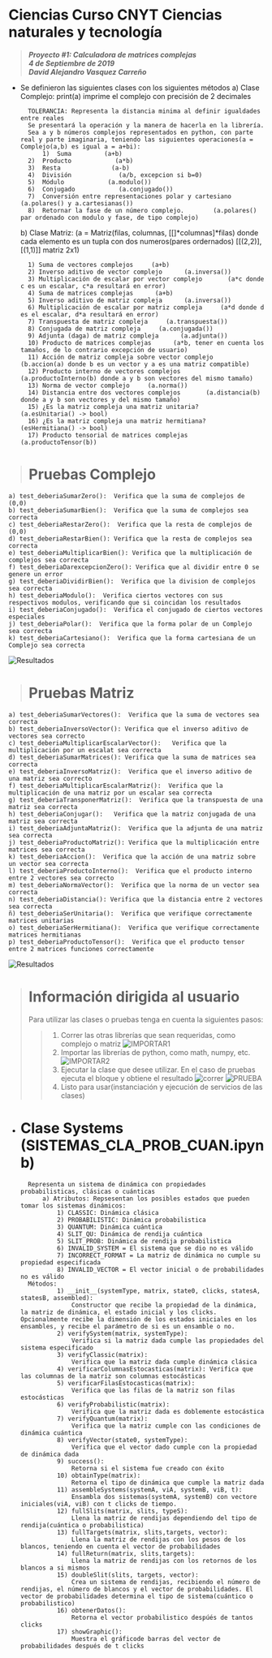 

# **Ciencias Curso CNYT Ciencias naturales y tecnología**
> _**Proyecto #1: Calculadora de matrices complejas**_\
> _**4 de Septiembre de 2019**_\
> _**David Alejandro Vasquez Carreño**_


- Se definieron las siguientes clases con los siguientes métodos
    a) Clase Complejo: print(a) imprime el complejo con precisión de 2 decimales
    
        TOLERANCIA: Representa la distancia minima al definir igualdades entre reales
        Se presentará la operación y la manera de hacerla en la librería.
        Sea a y b números complejos representados en python, con parte real y parte imaginaria, teniendo las siguientes operaciones(a = Complejo(a,b) es igual a = a+bi):
	        1)  Suma         (a+b)
		2)  Producto            (a*b)
		3)  Resta              (a-b)
		4)  División             (a/b, excepcion si b=0)
		5)  Módulo            (a.modulo())
		6)  Conjugado            (a.conjugado())
		7)  Conversión entre representaciones polar y cartesiano        (a.polares() y a.cartesianas())
		8)  Retornar la fase de un número complejo.        (a.polares() par ordenado con modulo y fase, de tipo complejo)
	
	b) Clase Matriz: (a = Matriz(filas, columnas, [[]*columnas]*filas) donde cada elemento es un tupla con dos numeros(pares ordernados) [[(2,2)],[(1,1)]] matriz 2x1)
	
		1) Suma de vectores complejos     (a+b)
		2) Inverso aditivo de vector complejo      (a.inversa())
		3) Multiplicación de escalar por vector complejo       (a*c donde c es un escalar, c*a resultará en error)
		4) Suma de matrices complejas      (a+b)
		5) Inverso aditivo de matriz compleja      (a.inversa())
		6) Multiplicación de escalar por matriz compleja     (a*d donde d es el escalar, d*a resultará en error)
		7) Transpuesta de matriz compleja     (a.transpuesta())
		8) Conjugada de matriz compleja     (a.conjugada())
		9) Adjunta (daga) de matriz compleja      (a.adjunta())
		10) Producto de matrices complejas      (a*b, tener en cuenta los tamaños, de lo contrario excepción de usuario)
		11) Acción de matriz compleja sobre vector complejo     (b.accion(a) donde b es un vector y a es una matriz compatible)
		12) Producto interno de vectores complejos     (a.productoInterno(b) donde a y b son vectores del mismo tamaño)
		13) Norma de vector complejo     (a.norma())
		14) Distancia entre dos vectores complejos       (a.distancia(b) donde a y b son vectores y del mismo tamaño)
		15) ¿Es la matriz compleja una matriz unitaria?      (a.esUnitaria() -> bool)
		16) ¿Es la matriz compleja una matriz hermitiana?      (esHermitiana() -> bool)
		17) Producto tensorial de matrices complejas       (a.productoTensor(b))
    

> # Pruebas Complejo
	a) test_deberiaSumarZero():  Verifica que la suma de complejos de (0,0)
    b) test_deberiaSumarBien():  Verifica que la suma de complejos sea correcta
    c) test_deberiaRestarZero():  Verifica que la resta de complejos de (0,0)
	d) test_deberiaRestarBien(): Verifica que la resta de complejos sea correcta
    e) test_deberiaMultiplicarBien(): Verifica que la multiplicación de complejos sea correcta
    f) test_deberiaDarexcepcionZero(): Verifica que al dividir entre 0 se genere un error
	g) test_deberiaDividirBien():  Verifica que la division de complejos sea correcta
    h) test_deberiaModulo():  Verifica ciertos vectores con sus respectivos modulos, verificando que si coincidan los resultados
    i) test_deberiaConjugado():  Verifica el conjugado de ciertos vectores especiales
    j) test_deberiaPolar():  Verifica que la forma polar de un Complejo sea correcta
    k) test_deberiaCartesiano():  Verifica que la forma cartesiana de un Complejo sea correcta
    
   ![Resultados](CTEST.PNG)








> # Pruebas Matriz
    a) test_deberiaSumarVectores():  Verifica que la suma de vectores sea correcta
    b) test_deberiaInversoVector(): Verifica que el inverso aditivo de vectores sea correcto
    c) test_deberiaMultiplicarEscalarVector():   Verifica que la multiplicación por un escalat sea correcta
    d) test_deberiaSumarMatrices(): Verifica que la suma de matrices sea correcta
    e) test_deberiaInversoMatriz():  Verifica que el inverso aditivo de una matriz sea correcto
    f) test_deberiaMultiplicarEscalarMatriz():  Verifica que la multiplicación de una matriz por un escalar sea correcta
    g) test_deberiaTransponerMatriz():  Verifica que la transpuesta de una matriz sea correcta
    h) test_deberiaConjugar():   Verifica que la matriz conjugada de una matriz sea correcta
    i) test_deberiaAdjuntaMatriz():  Verifica que la adjunta de una matriz sea correcta
    j) test_deberiaProductoMatriz(): Verifica que la multiplicación entre matrices sea correcta
    k) test_deberiaAccion():  Verifica que la acción de una matriz sobre un vector sea correcta
    l) test_deberiaProductoInterno():  Verifica que el producto interno entre 2 vectores sea correcto
    m) test_deberiaNormaVector():  Verifica que la norma de un vector sea correcta
    n) test_deberiaDistancia(): Verifica que la distancia entre 2 vectores sea correcta
    ñ) test_deberiaSerUnitaria():  Verifica que verifique correctamente matrices unitarias
    o) test_deberiaSerHermitiana():  Verifica que verifique correctamente matrices hermitianas 
    p) test_deberiaProductoTensor():  Verifica que el producto tensor entre 2 matrices funciones correctamente
 ![Resultados](MTEST.PNG)
       

> # Información dirigida al usuario
> Para utilizar las clases o pruebas tenga en cuenta la siguientes pasos:
>>  1)  Correr las otras librerías que sean requeridas, como complejo o matriz
>>  ![IMPORTAR1](CORRER.PNG)
>>  2) Importar las librerías de python, como math, numpy, etc.
>>  ![IMPORTAR2](LIBRERIAS.PNG)
>>  3) Ejecutar la clase que desee utilizar. En el caso de pruebas ejecuta el bloque y obtiene el resultado
>>  ![correr](CLASE.PNG)
>>  ![PRUEBA](PRUEBA.PNG) 
>>  4) Listo para usar(instanciación y ejecución de servicios de las clases)




- # Clase Systems (SISTEMAS_CLA_PROB_CUAN.ipynb)
		Representa un sistema de dinámica con propiedades probabilisticas, clásicas o cuánticas   
    	    a) Atributos: Repsesentan los posibles estados que pueden tomar los sistemas dinámicos:     
    	    	1) CLASSIC: Dinámica clásica   
    			2) PROBABILISTIC: Dinámica probabilistica   
    			3) QUANTUM: Dinámica cuántica   
    			4) SLIT_QU: Dinámica de rendija cuántica   
    			5) SLIT_PROB: Dinámica de rendija probabilistica   
			    6) INVALID_SYSTEM = El sistema que se dio no es válido   
	    		7) INCORRECT_FORMAT = La matriz de dinámica no cumple su propiedad especificada   
	    		8) INVALID_VECTOR = El vector inicial o de probabilidades no es válido   
    	Métodos:   
		    	1) __init__(systemType, matrix, state0, clicks, statesA, statesB, assembled): 
			    	Constructor que recibe la propiedad de la dinámica, la matriz de dinámica, el estado inicial y los clicks. Opcionalmente recibe la dimensión de los estados iniciales en los ensambles, y recibe el parámetro de si es un ensamble o no.
		    	2) verifySystem(matrix, systemType): 
			    	Verifica si la matriz dada cumple las propiedades del sistema especificado
				3) verifyClassic(matrix): 
					Verifica que la matriz dada cumple dinámica clásica
				4) verificarColumnasEstocasticas(matrix): Verifica que las columnas de la matriz son columnas estocásticas
			    5) verificarFilasEstocasticas(matrix): 
				    Verifica que las filas de la matriz son filas estocásticas
			    6) verifyProbabilistic(matrix): 
				    Verifica que la matriz dada es doblemente estocástica
				7) verifyQuantum(matrix): 
					Verifica que la matriz cumple con las condiciones de dinámica cuántica
				8) verifyVector(state0, systemType): 
					Verifica que el vector dado cumple con la propiedad de dinámica dada
				9) success(): 
					Retorna si el sistema fue creado con éxito
				10) obtainType(matrix): 
					Retorna el tipo de dinámica que cumple la matriz dada
				11) assembleSystems(systemA, viA, systemB, viB, t): 
					Ensambla dos sistemas(systemA, systemB) con vectore iniciales(viA, viB) con t clicks de tiempo.
				12) fullSlits(matrix, slits, typeS): 
					Llena la matriz de rendijas dependiendo del tipo de rendija(cuántica o probabilistica)
				13) fullTargets(matrix, slits,targets, vector): 
					Llena la matriz de rendijas con los pesos de los blancos, teniendo en cuenta el vector de probabilidades
				14) fullReturn(matrix, slits,targets): 
					Llena la matriz de rendijas con los retornos de los blancos a si mismos
				15) doubleSlit(slits, targets, vector): 
					Crea un sistema de rendijas, recibiendo el número de rendijas, el número de blancos y el vector de probabilidades. El vector de probabilidades determina el tipo de sistema(cuántico o probabilistico)
				16) obtenerDatos(): 
					Retorna el vector probabilistico despúés de tantos clicks
				17) showGraphic(): 
					Muestra el gráficode barras del vector de probabilidades después de t clicks


		


